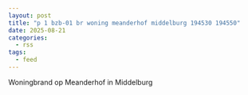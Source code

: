 ```yaml
---
layout: post
title: "p 1 bzb-01 br woning meanderhof middelburg 194530 194550"
date: 2025-08-21
categories: 
  - rss
tags: 
  - feed
---
```


Woningbrand op Meanderhof in Middelburg
